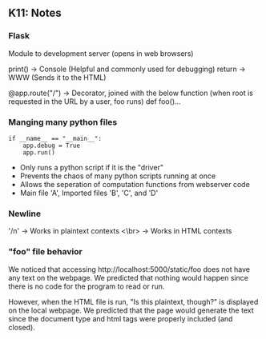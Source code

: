 ## K11: Notes

### Flask

Module to development server (opens in web browsers)

print() -> Console (Helpful and commonly used for debugging)
return -> WWW (Sends it to the HTML)

@app.route("/") -> Decorator, joined with the below function (when root is requested in the URL by a user, foo runs)
def foo()...

### Manging many python files

```
if __name__ == "__main__":  
    app.debug = True        
    app.run()
```

- Only runs a python script if it is the "driver"
- Prevents the chaos of many python scripts running at once
- Allows the seperation of computation functions from webserver code
- Main file 'A', Imported files 'B', 'C', and 'D'


### Newline

'/n' -> Works in plaintext contexts
<\br> -> Works in HTML contexts

### "foo" file behavior

We noticed that accessing http://localhost:5000/static/foo does not have any text on the webpage. We predicted that nothing would happen since there is no code for the program to read or run.

However, when the HTML file is run, "Is this plaintext, though?" is displayed on the local webpage. We predicted that the page would generate the text since the document type and html tags were properly included (and closed).